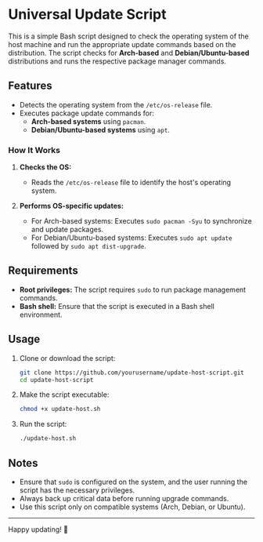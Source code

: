 # Universal Update Script

This is a simple Bash script designed to check the operating system of the host machine and run the appropriate update commands based on the distribution. The script checks for **Arch-based** and **Debian/Ubuntu-based** distributions and runs the respective package manager commands.

## Features

- Detects the operating system from the `/etc/os-release` file.
- Executes package update commands for:
  - **Arch-based systems** using `pacman`.
  - **Debian/Ubuntu-based systems** using `apt`.

### How It Works

1. **Checks the OS:**
   - Reads the `/etc/os-release` file to identify the host's operating system.

2. **Performs OS-specific updates:**
   - For Arch-based systems: Executes `sudo pacman -Syu` to synchronize and update packages.
   - For Debian/Ubuntu-based systems: Executes `sudo apt update` followed by `sudo apt dist-upgrade`.

## Requirements

- **Root privileges:** The script requires `sudo` to run package management commands.
- **Bash shell:** Ensure that the script is executed in a Bash shell environment.

## Usage

1. Clone or download the script:
   ```bash
   git clone https://github.com/yourusername/update-host-script.git
   cd update-host-script
   ```

2. Make the script executable:
   ```bash
   chmod +x update-host.sh
   ```

3. Run the script:
   ```bash
   ./update-host.sh
   ```

## Notes

- Ensure that `sudo` is configured on the system, and the user running the script has the necessary privileges.
- Always back up critical data before running upgrade commands.
- Use this script only on compatible systems (Arch, Debian, or Ubuntu).

---

Happy updating! 🚀
